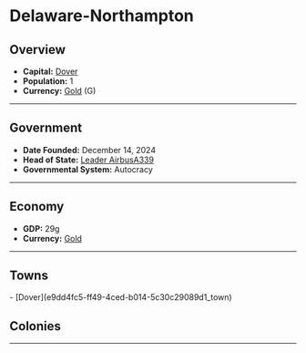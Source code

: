 <!--UNDEDITED FILE, remove this entire line if this file has been edited!-->
# <!--NAME-->Delaware-Northampton<!--NAME-->

## Overview

- **Capital:** <!--CAPITAL_LINK-->[Dover](e9dd4fc5-ff49-4ced-b014-5c30c29089d1_town)<!--CAPITAL_LINK-->
- **Population:** <!--POPULATION-->1<!--POPULATION-->
- **Currency:** <!--CURRENCY_LINK-->[Gold](Gold_currency)<!--CURRENCY_LINK--> (<!--CURRENCY_ABV-->G<!--CURRENCY_ABV-->)

---

## Government

- **Date Founded:** <!--FOUNDED-->December 14, 2024<!--FOUNDED-->
- **Head of State:** <!--LEADER_TITLE_LINK-->[Leader AirbusA339](AirbusA339_user)<!--LEADER_TITLE_LINK-->
- **Governmental System:** <!--GOVERNMENT-->Autocracy<!--GOVERNMENT-->

---

## Economy

- **GDP:** <!--GDP-->29g<!--GDP-->
- **Currency:** <!--CURRENCY_LINK-->[Gold](Gold_currency)<!--CURRENCY_LINK-->

---

## Towns

<!--TOWNS-->- [Dover](e9dd4fc5-ff49-4ced-b014-5c30c29089d1_town)<!--TOWNS-->

## Colonies

<!--COLONIES--><!--COLONIES-->

---
